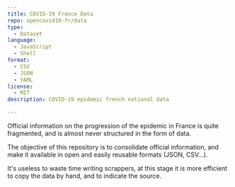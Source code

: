 ```yaml
---
title: COVID-19 France Data
repo: opencovid19-fr/data
type: 
  - Dataset
language:
  - JavaScript
  - Shell
format:
  - CSV
  - JSON
  - YAML
license:
  - MIT
description: COVID-19 epidemic french national data

---
```


Official information on the progression of the epidemic in France is quite fragmented, and is almost never structured in the form of data.

The objective of this repository is to consolidate official information, and make it available in open and easily reusable formats (JSON, CSV…).

It's useless to waste time writing scrappers, at this stage it is more efficient to copy the data by hand, and to indicate the source.
